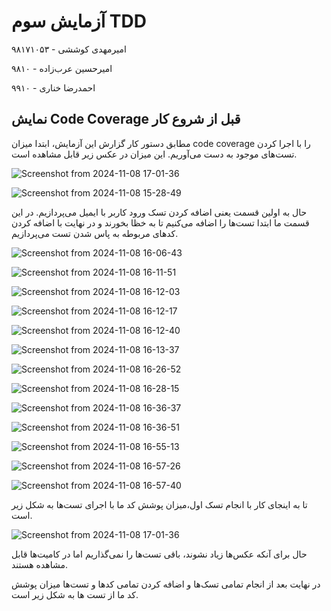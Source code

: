 # آزمایش سوم TDD

امیرمهدی کوششی - ۹۸۱۷۱۰۵۳

امیرحسین عرب‌زاده - ۹۸۱۰

احمدرضا خناری - ۹۹۱۰

## نمایش Code Coverage قبل از شروع کار

مطابق دستور کار گزارش این آزمایش، ابتدا میزان code coverage را با اجرا کردن تست‌های موجود به دست می‌آوریم. این میزان در عکس زیر قابل مشاهده است.

![Screenshot from 2024-11-08 17-01-36](https://github.com/user-attachments/assets/f1e70dbe-b963-4734-8ad9-4173ff7672a2)

![Screenshot from 2024-11-08 15-28-49](https://github.com/user-attachments/assets/7e1e1c28-e7a2-48a8-911f-75a254266d00)

حال به اولین قسمت یعنی اضافه کردن تسک ورود کاربر با ایمیل می‌پردازیم. در این قسمت ما ابتدا تست‌ها را اضافه می‌کنیم تا به خظا بخورند و در نهایت با اضافه کردن کدهای مربوطه به پاس شدن تست می‌پردازیم.

![Screenshot from 2024-11-08 16-06-43](https://github.com/user-attachments/assets/e693cec2-a0ed-4a66-8755-6421bb4e133e)

![Screenshot from 2024-11-08 16-11-51](https://github.com/user-attachments/assets/6c2301cb-9b0f-4029-90e0-e39acb1641a9)

![Screenshot from 2024-11-08 16-12-03](https://github.com/user-attachments/assets/20d308e1-aafc-4733-8f78-251c415d648d)

![Screenshot from 2024-11-08 16-12-17](https://github.com/user-attachments/assets/a5ecd4b4-ca0d-45ab-a223-f842d4970708)

![Screenshot from 2024-11-08 16-12-40](https://github.com/user-attachments/assets/5e9d9058-6ffc-4df3-8d63-9a815f5ed2e7)

![Screenshot from 2024-11-08 16-13-37](https://github.com/user-attachments/assets/7a49a38e-cd5e-44ac-9fc0-38d42a591d30)

![Screenshot from 2024-11-08 16-26-52](https://github.com/user-attachments/assets/c4b93bb6-7c51-4523-89ad-38b4de6f1645)

![Screenshot from 2024-11-08 16-28-15](https://github.com/user-attachments/assets/70b76eb0-45a6-4dd2-911f-03efc92a5ec7)

![Screenshot from 2024-11-08 16-36-37](https://github.com/user-attachments/assets/525a120c-b4b5-4646-8ff0-e77bfa152868)

![Screenshot from 2024-11-08 16-36-51](https://github.com/user-attachments/assets/f0b0aa55-8067-4039-84fb-6b3c296d20c3)

![Screenshot from 2024-11-08 16-55-13](https://github.com/user-attachments/assets/ce8d782c-487e-46ce-901d-4eb5eb79ad1d)

![Screenshot from 2024-11-08 16-57-26](https://github.com/user-attachments/assets/9c8aa663-5e7a-4238-a1b4-95f82becbe9e)

![Screenshot from 2024-11-08 16-57-40](https://github.com/user-attachments/assets/04dc90f3-4f8a-42c0-be75-fb3aadc6798d)


تا به اینجای کار با انجام تسک اول،‌میزان پوشش کد ما با اجرای تست‌ها به شکل زیر است.

![Screenshot from 2024-11-08 17-01-36](https://github.com/user-attachments/assets/ead850d8-0f82-4ed8-973b-5bce4155a07a)

حال برای آنکه عکس‌ها زیاد نشوند، باقی تست‌ها را نمی‌گذاریم اما در کامیت‌ها قابل مشاهده هستند.

در نهایت بعد از انجام تمامی تسک‌ها و اضافه کردن تمامی کد‌ها و تست‌ها میزان پوشش کد ما از تست ها به شکل زیر است.

